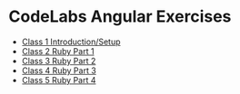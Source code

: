 # CodeLabs Angular Exercises
- [Class 1 Introduction/Setup]()
- [Class 2 Ruby Part 1]()
- [Class 3 Ruby Part 2]()
- [Class 4 Ruby Part 3]()
- [Class 5 Ruby Part 4]()

